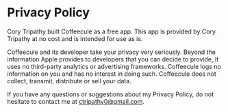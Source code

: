 # Privacy Policy
Cory Tripathy built Coffeecule as a free app. This app is provided by Cory Tripathy at no cost and is intended for use as is.

Coffeecule and its developer take your privacy very seriously. Beyond the information Apple provides to developers that you can decide to provide, It uses no third-party analytics or advertising frameworks. Coffeecule logs no information on you and has no interest in doing such. Coffeecule does not collect, transmit, distribute or sell your data.

If you have any questions or suggestions about my Privacy Policy, do not hesitate to contact me at ctripathy0@gmail.com.
